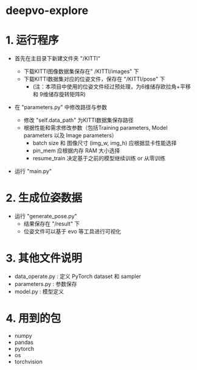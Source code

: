 # deepvo-explore

# 1. 运行程序
- 首先在主目录下新建文件夹 "/KITTI"
  - 下载KITTI图像数据集保存在" /KITTI/images" 下
  - 下载KITTI数据集对应的位姿文件，保存在 "/KITTI/pose" 下
    - (注：本项目中使用的位姿文件经过预处理，为6维储存欧拉角+平移 和 9维储存旋转矩阵R)

- 在 "parameters.py" 中修改路径与参数
  - 修改 "self.data_path" 为KITTI数据集保存路径
  - 根据性能和需求修改参数（包括Training parameters, Model parameters 以及 Image parameters）
    - batch size 和 图像尺寸 (img_w, img_h) 应根据显卡性能选择
    - pin_mem 应根据内存 RAM 大小选择
    - resume_train 决定基于之前的模型继续训练 or 从零训练

- 运行 "main.py"

# 2. 生成位姿数据
- 运行 "generate_pose.py"
  - 结果保存在 "/result" 下
  - 位姿文件可以基于 evo 等工具进行可视化

# 3. 其他文件说明
- data_operate.py : 定义 PyTorch dataset 和 sampler
- parameters.py : 参数保存
- model.py : 模型定义

# 4. 用到的包
- numpy
- pandas
- pytorch
- os
- torchvision

